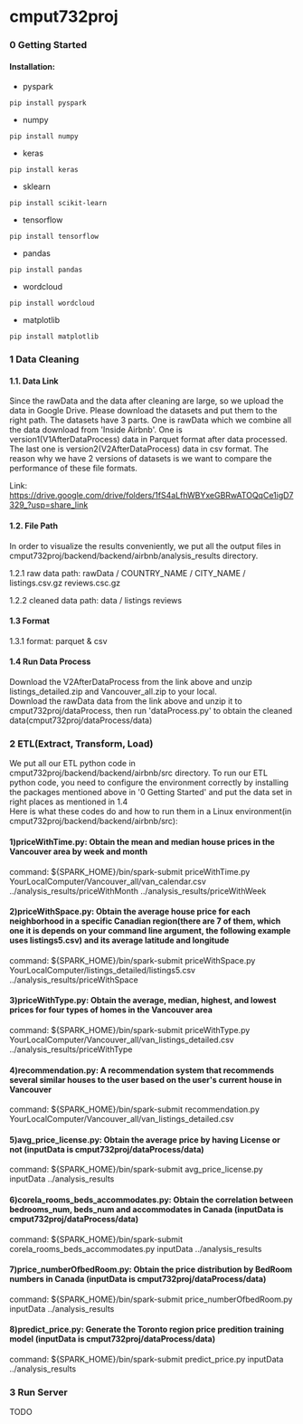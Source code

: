 # cmput732proj
### 0 Getting Started
#### Installation:
* pyspark
```
pip install pyspark
```
* numpy
```
pip install numpy
```
* keras
```
pip install keras
```
* sklearn
```
pip install scikit-learn
```
* tensorflow
```
pip install tensorflow
```
* pandas
```
pip install pandas
```
* wordcloud
```
pip install wordcloud
```
* matplotlib
```
pip install matplotlib
```
### 1 Data Cleaning
#### 1.1. Data Link
Since the rawData and the data after cleaning are large, so we upload the data in Google Drive. Please download the datasets and put them to the right path.
The datasets have 3 parts. One is rawData which we combine all the data download from 'Inside Airbnb'.
One is version1(V1AfterDataProcess) data in Parquet format after data processed. The last one is version2(V2AfterDataProcess) data in csv format.
The reason why we have 2 versions of datasets is we want to compare the performance of these file formats.

Link: https://drive.google.com/drive/folders/1fS4aLfhWBYxeGBRwATOQqCe1igD7329_?usp=share_link
#### 1.2. File Path  
In order to visualize the results conveniently, we put all the output files in cmput732proj/backend/backend/airbnb/analysis_results directory.

1.2.1 raw data path: rawData / COUNTRY_NAME / CITY_NAME / listings.csv.gz reviews.csc.gz

1.2.2 cleaned data
 path: data / listings   reviews
#### 1.3 Format
1.3.1 format: parquet & csv

#### 1.4 Run Data Process
Download the V2AfterDataProcess from the link above and unzip listings_detailed.zip and Vancouver_all.zip to your local.  
Download the rawData data from the link above and unzip it to cmput732proj/dataProcess, then run 'dataProcess.py' to obtain the cleaned data(cmput732proj/dataProcess/data)

### 2 ETL(Extract, Transform, Load)
We put all our ETL python code in cmput732proj/backend/backend/airbnb/src directory. To run our ETL python code, you need to configure the environment correctly by installing the packages mentioned above in '0 Getting Started' and put the data set in right places as mentioned in 1.4  
Here is what these codes do and how to run them in a Linux environment(in cmput732proj/backend/backend/airbnb/src):  
#### 1)priceWithTime.py: Obtain the mean and median house prices in the Vancouver area by week and month
command: ${SPARK_HOME}/bin/spark-submit priceWithTime.py YourLocalComputer/Vancouver_all/van_calendar.csv ../analysis_results/priceWithMonth ../analysis_results/priceWithWeek

#### 2)priceWithSpace.py: Obtain the average house price for each neighborhood in a specific Canadian region(there are 7 of them, which one it is depends on your command line argument, the following example uses listings5.csv) and its average latitude and longitude
command: ${SPARK_HOME}/bin/spark-submit priceWithSpace.py YourLocalComputer/listings_detailed/listings5.csv ../analysis_results/priceWithSpace

#### 3)priceWithType.py: Obtain the average, median, highest, and lowest prices for four types of homes in the Vancouver area
command: ${SPARK_HOME}/bin/spark-submit priceWithType.py YourLocalComputer/Vancouver_all/van_listings_detailed.csv ../analysis_results/priceWithType

#### 4)recommendation.py: A recommendation system that recommends several similar houses to the user based on the user's current house in Vancouver
command: ${SPARK_HOME}/bin/spark-submit recommendation.py YourLocalComputer/Vancouver_all/van_listings_detailed.csv

#### 5)avg_price_license.py:  Obtain the average price by having License or not (inputData is cmput732proj/dataProcess/data)
command: ${SPARK_HOME}/bin/spark-submit avg_price_license.py inputData ../analysis_results  

#### 6)corela_rooms_beds_accommodates.py: Obtain the correlation between bedrooms_num, beds_num and accommodates in Canada (inputData is cmput732proj/dataProcess/data)
command: ${SPARK_HOME}/bin/spark-submit corela_rooms_beds_accommodates.py inputData ../analysis_results  

#### 7)price_numberOfbedRoom.py:  Obtain the price distribution by BedRoom numbers in Canada (inputData is cmput732proj/dataProcess/data)
command: ${SPARK_HOME}/bin/spark-submit price_numberOfbedRoom.py inputData ../analysis_results  

#### 8)predict_price.py:  Generate the Toronto region price predition training model (inputData is cmput732proj/dataProcess/data)
command: ${SPARK_HOME}/bin/spark-submit predict_price.py inputData ../analysis_results

### 3 Run Server
TODO


    
